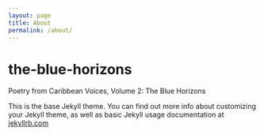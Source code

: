 ```yaml
---
layout: page
title: About
permalink: /about/
---
```


# the-blue-horizons

Poetry from Caribbean Voices, Volume 2: The Blue Horizons

This is the base Jekyll theme. You can find out more info about customizing your Jekyll theme, as well as basic Jekyll usage documentation at [jekyllrb.com](https://jekyllrb.com/)
